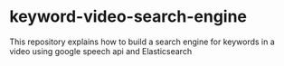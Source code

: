 # keyword-video-search-engine
This repository explains how to build a search engine for keywords in a video using google speech api and Elasticsearch

